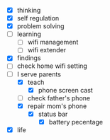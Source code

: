 - [x] thinking
- [x] self regulation
- [x] problem solving
- [ ] learning
    - [ ] wifi management
    - [ ] wifi extender
- [x] findings
- [ ] check home wifi setting
- [ ] I serve parents
    - [x] teach
        - [x] phone screen cast
    - [ ] check father's phone
    - [x] repair mom's phone
        - [x] status bar
            - [x] battery pecentage
- [x] life